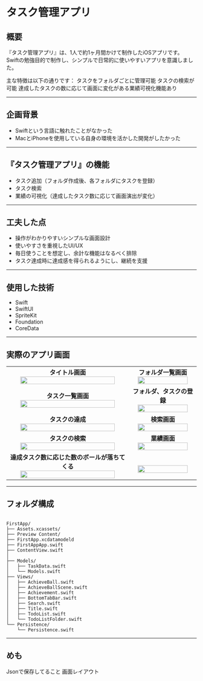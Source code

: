 # タスク管理アプリ

## 概要

『タスク管理アプリ』は、1人で約1ヶ月間かけて制作したiOSアプリです。
Swiftの勉強目的で制作し、シンプルで日常的に使いやすいアプリを意識しました。

主な特徴は以下の通りです：
タスクをフォルダごとに管理可能
タスクの検索が可能
達成したタスクの数に応じて画面に変化がある業績可視化機能あり

---

## 企画背景

- Swiftという言語に触れたことがなかった
- MacとiPhoneを使用している自身の環境を活かした開発がしたかった

---

## 『タスク管理アプリ』の機能

- タスク追加（フォルダ作成後、各フォルダにタスクを登録）
- タスク検索
- 業績の可視化（達成したタスク数に応じて画面演出が変化）

---

 ## 工夫した点
- 操作がわかりやすいシンプルな画面設計
- 使いやすさを重視したUI/UX
- 毎日使うことを想定し、余計な機能はなるべく排除
- タスク達成時に達成感を得られるようにし、継続を支援

---

## 使用した技術

- Swift
- SwiftUI
- SpriteKit
- Foundation
- CoreData

---

## 実際のアプリ画面

<table>
    <tr>
        <td align="center">
            <strong>タイトル画面</strong><br>
            <img src="https://github.com/user-attachments/assets/288f65d9-62a9-4a95-ad73-420b73d23ce6" width="90%" />
        </td>
        <td align="center">
            <strong>フォルダ一覧画面</strong><br>
            <img src="https://github.com/user-attachments/assets/ef8d0c63-cea1-4ac3-bf43-6d163ba83245" width="90%" />
        </td> 
    </tr>
    <tr>
        <td align="center">
            <strong>タスク一覧画面</strong><br>
            <img src="https://github.com/user-attachments/assets/62a52225-f521-4a1e-a529-0f1a1125c54f" width="90%" />
        </td> 
        <td align="center">
            <strong>フォルダ、タスクの登録</strong><br>
            <img src="https://github.com/user-attachments/assets/678a4104-93b4-4a06-bd46-8521bd843079" width="90%" />
        </td>
    </tr>
    <tr>
        <td align="center">
            <strong>タスクの達成</strong><br>
            <img src="https://github.com/user-attachments/assets/37539ccd-1d3d-419b-9d3f-62833ae0cd16" width="90%" />
        </td>
        <td align="center">
            <strong>検索画面</strong><br>
            <img src="https://github.com/user-attachments/assets/d9cb115c-7596-4a14-8bff-0d9d5af403ab" width="90%" />
        </td>
    </tr>
    <tr>
        <td align="center">
            <strong>タスクの検索</strong><br>
            <img src="https://github.com/user-attachments/assets/3f6fb2b7-a915-4c3d-a63d-1300ce4a5978" width="90%" />
        </td>
        <td align="center">
            <strong>業績画面</strong><br>
            <img src="https://github.com/user-attachments/assets/17e76c5c-77ac-426d-81f7-06c2156160c1" width="90%" />
        </td>
    </tr>
    <tr>
        <td align="center">
            <strong>達成タスク数に応じた数のボールが落ちてくる</strong><br>
            <img src="https://github.com/user-attachments/assets/ff1544f3-a614-44c7-8e95-8a31711feee7" width="90%" />
        </td>
        <td align="center">
            <strong></strong><br>
            <img src="" width="90%" />
        </td>
    </tr>
</table>

---

## フォルダ構成

```plaintext

FirstApp/
├── Assets.xcassets/
├── Preview Content/
├── FirstApp.xcdatamodeld
├── FirstAppApp.swift
├── ContentView.swift
│
├── Models/
│   ├── TaskData.swift
│   └── Models.swift
├── Views/
│   ├── AchieveBall.swift
│   ├── AchieveBallScene.swift
│   ├── Achievement.swift
│   ├── BottomTabBar.swift
│   ├── Search.swift
│   ├── Title.swift
│   ├── TodoList.swift
│   └── TodoListFolder.swift
└── Persistence/
    └── Persistence.swift

```

---

## めも
Jsonで保存してること
画面レイアウト
